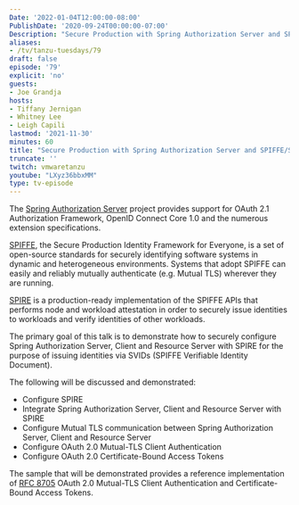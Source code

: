 ```yaml
---
Date: '2022-01-04T12:00:00-08:00'
PublishDate: '2020-09-24T00:00:00-07:00'
Description: "Secure Production with Spring Authorization Server and SPIFFE/SPIRE"
aliases:
- /tv/tanzu-tuesdays/79
draft: false
episode: '79'
explicit: 'no'
guests:
- Joe Grandja
hosts:
- Tiffany Jernigan
- Whitney Lee
- Leigh Capili
lastmod: '2021-11-30'
minutes: 60
title: "Secure Production with Spring Authorization Server and SPIFFE/SPIRE"
truncate: ''
twitch: vmwaretanzu
youtube: "LXyz36bbxMM"
type: tv-episode
---
```


The [Spring Authorization Server](https://github.com/spring-projects/spring-authorization-server) project provides support for OAuth 2.1 Authorization Framework, OpenID Connect Core 1.0 and the numerous extension specifications.  

[SPIFFE](https://spiffe.io/docs/latest/spiffe-about/overview/), the Secure Production Identity Framework for Everyone, is a set of open-source standards for securely identifying software systems in dynamic and heterogeneous environments. Systems that adopt SPIFFE can easily and reliably mutually authenticate (e.g. Mutual TLS) wherever they are running.  

[SPIRE](https://spiffe.io/docs/latest/spire-about/) is a production-ready implementation of the SPIFFE APIs that performs node and workload attestation in order to securely issue identities to workloads and verify identities of other workloads.  

The primary goal of this talk is to demonstrate how to securely configure Spring Authorization Server, Client and Resource Server with SPIRE for the purpose of issuing identities via SVIDs (SPIFFE Verifiable Identity Document).  

The following will be discussed and demonstrated:  

* Configure SPIRE
* Integrate Spring Authorization Server, Client and Resource Server with SPIRE
* Configure Mutual TLS communication between Spring Authorization Server, Client and Resource Server
* Configure OAuth 2.0 Mutual-TLS Client Authentication
* Configure OAuth 2.0 Certificate-Bound Access Tokens

The sample that will be demonstrated provides a reference implementation of [RFC 8705](https://datatracker.ietf.org/doc/html/rfc8705) OAuth 2.0 Mutual-TLS Client Authentication and Certificate-Bound Access Tokens.

